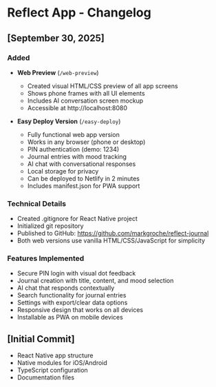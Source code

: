 # Reflect App - Changelog

## [September 30, 2025]

### Added
- **Web Preview** (`/web-preview`)
  - Created visual HTML/CSS preview of all app screens
  - Shows phone frames with all UI elements
  - Includes AI conversation screen mockup
  - Accessible at http://localhost:8080

- **Easy Deploy Version** (`/easy-deploy`)
  - Fully functional web app version
  - Works in any browser (phone or desktop)
  - PIN authentication (demo: 1234)
  - Journal entries with mood tracking
  - AI chat with conversational responses
  - Local storage for privacy
  - Can be deployed to Netlify in 2 minutes
  - Includes manifest.json for PWA support

### Technical Details
- Created .gitignore for React Native project
- Initialized git repository
- Published to GitHub: https://github.com/markgroche/reflect-journal
- Both web versions use vanilla HTML/CSS/JavaScript for simplicity

### Features Implemented
- Secure PIN login with visual dot feedback
- Journal creation with title, content, and mood selection
- AI chat that responds contextually
- Search functionality for journal entries
- Settings with export/clear data options
- Responsive design that works on all devices
- Installable as PWA on mobile devices

## [Initial Commit]
- React Native app structure
- Native modules for iOS/Android
- TypeScript configuration
- Documentation files
